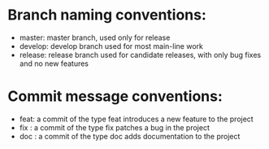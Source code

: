 # Branch naming conventions:

- master: master branch, used only for release
- develop: develop branch used for most main-line work
- release: release branch used for candidate releases, with only bug fixes and no new features

# Commit message conventions:

- feat: a commit of the type feat introduces a new feature to the project
- fix : a commit of the type fix patches a bug in the project
- doc :  a commit of the type doc adds documentation to the project
